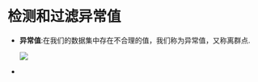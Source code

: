 # 检测和过滤异常值

- **异常值**:在我们的数据集中存在不合理的值，我们称为异常值，又称离群点.

  ![](C:\Users\唐禹\Desktop\数据分析-唐禹\数据处理\异常值.png)

- 

